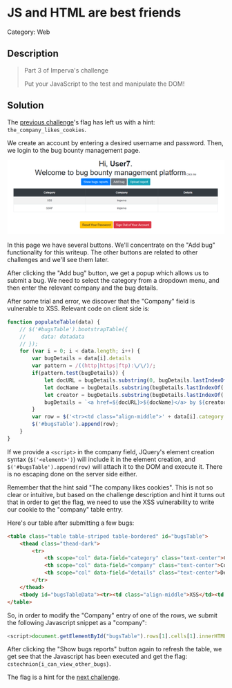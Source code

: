 # JS and HTML are best friends
Category: Web

## Description
> Part 3 of Imperva's challenge
> 
> Put your JavaScript to the test and manipulate the DOM!
> 

## Solution

The [previous challenge](Hard_login.md)'s flag has left us with a hint: `the_company_likes_cookies`.

We create an account by entering a desired username and password. Then, we login to the bug bounty management page.

![](images/bug_bounty.png)

In this page we have several buttons. We'll concentrate on the "Add bug" functionality for this writeup. The other buttons are related to other challenges and we'll see them later.

After clicking the "Add bug" button, we get a popup which allows us to submit a bug. We need to select the category from a dropdown menu, and then enter the relevant company and the bug details.

After some trial and error, we discover that the "Company" field is vulnerable to XSS. Relevant code on client side is:

```javascript
function populateTable(data) {
    // $('#bugsTable').bootstrapTable({
    //     data: datadata
    // });
    for (var i = 0; i < data.length; i++) {
        var bugDetails = data[i].details
        var pattern = /((http|https|ftp):\/\/)/;
        if(pattern.test(bugDetails)) {
            let docURL = bugDetails.substring(0, bugDetails.lastIndexOf('|'))
            let docName = bugDetails.substring(bugDetails.lastIndexOf('/')+1, bugDetails.lastIndexOf('|'))
            let creator = bugDetails.substring(bugDetails.lastIndexOf('|')+1, bugDetails.length)
            bugDetails = `<a href=${docURL}>${docName}</a> by ${creator}`
        }
        var row = $('<tr><td class="align-middle">' + data[i].category + '</td><td class="align-middle">' + data[i].company + '</td><td class="align-middle">' + bugDetails + '</td></tr>');
        $('#bugsTable').append(row);
    }
}

```

If we provide a `<script>` in the company field, JQuery's element creation syntax (`$('<element>')`) will include it in the element creation, and `$('#bugsTable').append(row)` will attach it to the DOM and execute it. There is no escaping done on the server side either.

Remember that the hint said "The company likes cookies". This is not so clear or intuitive, but based on the challenge description and hint it turns out that in order to get the flag, we need to use the XSS vulnerability to write our cookie to the "company" table entry.

Here's our table after submitting a few bugs:

```html
<table class="table table-striped table-bordered" id="bugsTable">
    <thead class="thead-dark">
        <tr>
            <th scope="col" data-field="category" class="text-center">Category</th>
            <th scope="col" data-field="company" class="text-center">Company</th>
            <th scope="col" data-field="details" class="text-center">Details</th>
        </tr>
    </thead>
    <tbody id="bugsTableData"><tr><td class="align-middle">XSS</td><td class="align-middle">Imperva</td><td class="align-middle"></td></tr><tr><td class="align-middle">SSRF</td><td class="align-middle">Imperva</td><td class="align-middle"></td></tr></tbody>
</table>
```

So, in order to modify the "Company" entry of one of the rows, we submit the following Javascript snippet as a "company":
```javascript
<script>document.getElementById("bugsTable").rows[1].cells[1].innerHTML = document.cookie; </script>
```

After clicking the "Show bugs reports" button again to refresh the table, we get see that the Javascript has been executed and get the flag: `cstechnion{i_can_view_other_bugs}`. 

The flag is a hint for the [next challenge](Other_bugs.md).